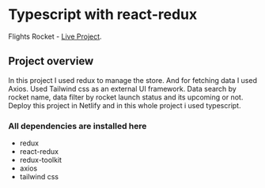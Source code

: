 # Typescript with react-redux

Flights Rocket - [Live Project](https://flightsrocket.netlify.app/).

## Project overview

In this project I used redux to manage the store. And for fetching data I used Axios. Used Tailwind css as an external UI framework. Data search by rocket name, data filter by rocket launch status and its upcoming or not. Deploy this project in Netlify and in this whole project i used typescript.

### All dependencies are installed here

-  redux
-  react-redux
-  redux-toolkit
-  axios
-  tailwind css
